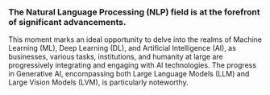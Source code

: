### The Natural Language Processing (NLP) field is at the forefront of significant advancements.

This moment marks an ideal opportunity to delve into the realms of Machine Learning (ML), Deep Learning (DL), and Artificial Intelligence (AI), 
as businesses, various tasks, institutions, and humanity at large are progressively integrating and engaging with AI technologies. 
The progress in Generative AI, encompassing both Large Language Models (LLM) and Large Vision Models (LVM), is particularly noteworthy.
